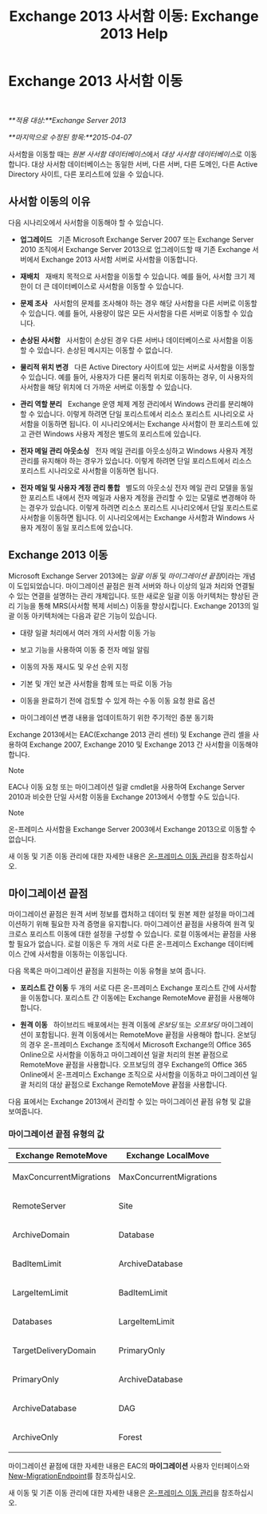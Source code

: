 ﻿---
title: 'Exchange 2013 사서함 이동: Exchange 2013 Help'
TOCTitle: Exchange 2013 사서함 이동
ms:assetid: 9c0a0bc9-2a39-4cf0-aa6e-6e5ef3fd38b5
ms:mtpsurl: https://technet.microsoft.com/ko-kr/library/JJ150543(v=EXCHG.150)
ms:contentKeyID: 50483763
ms.date: 05/22/2018
mtps_version: v=EXCHG.150
ms.translationtype: MT
---

# Exchange 2013 사서함 이동

 

_**적용 대상:**Exchange Server 2013_

_**마지막으로 수정된 항목:**2015-04-07_

사서함을 이동할 때는 *원본 사서함 데이터베이스*에서 *대상 사서함 데이터베이스*로 이동합니다. 대상 사서함 데이터베이스는 동일한 서버, 다른 서버, 다른 도메인, 다른 Active Directory 사이트, 다른 포리스트에 있을 수 있습니다.

## 사서함 이동의 이유

다음 시나리오에서 사서함을 이동해야 할 수 있습니다.

  - **업그레이드**   기존 Microsoft Exchange Server 2007 또는 Exchange Server 2010 조직에서 Exchange Server 2013으로 업그레이드할 때 기존 Exchange 서버에서 Exchange 2013 사서함 서버로 사서함을 이동합니다.

  - **재배치**   재배치 목적으로 사서함을 이동할 수 있습니다. 예를 들어, 사서함 크기 제한이 더 큰 데이터베이스로 사서함을 이동할 수 있습니다.

  - **문제 조사**   사서함의 문제를 조사해야 하는 경우 해당 사서함을 다른 서버로 이동할 수 있습니다. 예를 들어, 사용량이 많은 모든 사서함을 다른 서버로 이동할 수 있습니다.

  - **손상된 사서함**   사서함이 손상된 경우 다른 서버나 데이터베이스로 사서함을 이동할 수 있습니다. 손상된 메시지는 이동할 수 없습니다.

  - **물리적 위치 변경**   다른 Active Directory 사이트에 있는 서버로 사서함을 이동할 수 있습니다. 예를 들어, 사용자가 다른 물리적 위치로 이동하는 경우, 이 사용자의 사서함을 해당 위치에 더 가까운 서버로 이동할 수 있습니다.

  - **관리 역할 분리**   Exchange 운영 체제 계정 관리에서 Windows 관리를 분리해야 할 수 있습니다. 이렇게 하려면 단일 포리스트에서 리소스 포리스트 시나리오로 사서함을 이동하면 됩니다. 이 시나리오에서는 Exchange 사서함이 한 포리스트에 있고 관련 Windows 사용자 계정은 별도의 포리스트에 있습니다.

  - **전자 메일 관리 아웃소싱**   전자 메일 관리를 아웃소싱하고 Windows 사용자 계정 관리를 유지해야 하는 경우가 있습니다. 이렇게 하려면 단일 포리스트에서 리소스 포리스트 시나리오로 사서함을 이동하면 됩니다.

  - **전자 메일 및 사용자 계정 관리 통합**   별도의 아웃소싱 전자 메일 관리 모델을 동일한 포리스트 내에서 전자 메일과 사용자 계정을 관리할 수 있는 모델로 변경해야 하는 경우가 있습니다. 이렇게 하려면 리소스 포리스트 시나리오에서 단일 포리스트로 사서함을 이동하면 됩니다. 이 시나리오에서는 Exchange 사서함과 Windows 사용자 계정이 동일 포리스트에 있습니다.

## Exchange 2013 이동

Microsoft Exchange Server 2013에는 *일괄 이동* 및 *마이그레이션 끝점*이라는 개념이 도입되었습니다. 마이그레이션 끝점은 원격 서버와 하나 이상의 일과 처리와 연결될 수 있는 연결을 설명하는 관리 개체입니다. 또한 새로운 일괄 이동 아키텍처는 향상된 관리 기능을 통해 MRS(사서함 복제 서비스) 이동을 향상시킵니다. Exchange 2013의 일괄 이동 아키텍처에는 다음과 같은 기능이 있습니다.

  - 대량 일괄 처리에서 여러 개의 사서함 이동 가능

  - 보고 기능을 사용하여 이동 중 전자 메일 알림

  - 이동의 자동 재시도 및 우선 순위 지정

  - 기본 및 개인 보관 사서함을 함께 또는 따로 이동 가능

  - 이동을 완료하기 전에 검토할 수 있게 하는 수동 이동 요청 완료 옵션

  - 마이그레이션 변경 내용을 업데이트하기 위한 주기적인 증분 동기화

Exchange 2013에서는 EAC(Exchange 2013 관리 센터) 및 Exchange 관리 셸을 사용하여 Exchange 2007, Exchange 2010 및 Exchange 2013 간 사서함을 이동해야 합니다.


> [!NOTE]
> EAC나 이동 요청 또는 마이그레이션 일괄 cmdlet을 사용하여 Exchange Server 2010과 비슷한 단일 사서함 이동을 Exchange 2013에서 수행할 수도 있습니다.




> [!NOTE]
> 온-프레미스 사서함을 Exchange Server 2003에서 Exchange 2013으로 이동할 수 없습니다.



새 이동 및 기존 이동 관리에 대한 자세한 내용은 [온-프레미스 이동 관리](manage-on-premises-moves-exchange-2013-help.md)을 참조하십시오.

## 마이그레이션 끝점

마이그레이션 끝점은 원격 서버 정보를 캡처하고 데이터 및 원본 제한 설정을 마이그레이션하기 위해 필요한 자격 증명을 유지합니다. 마이그레이션 끝점을 사용하여 원격 및 크로스 포리스트 이동에 대한 설정을 구성할 수 있습니다. 로컬 이동에서는 끝점을 사용할 필요가 없습니다. 로컬 이동은 두 개의 서로 다른 온-프레미스 Exchange 데이터베이스 간에 사서함을 이동하는 이동입니다.

다음 목록은 마이그레이션 끝점을 지원하는 이동 유형을 보여 줍니다.

  - **포리스트 간 이동** 두 개의 서로 다른 온-프레미스 Exchange 포리스트 간에 사서함을 이동합니다. 포리스트 간 이동에는 Exchange RemoteMove 끝점을 사용해야 합니다.

  - **원격 이동**   하이브리드 배포에서는 원격 이동에 *온보딩* 또는 *오프보딩* 마이그레이션이 포함됩니다. 원격 이동에서는 RemoteMove 끝점을 사용해야 합니다. 온보딩의 경우 온-프레미스 Exchange 조직에서 Microsoft Exchange의 Office 365 Online으로 사서함을 이동하고 마이그레이션 일괄 처리의 원본 끝점으로 RemoteMove 끝점을 사용합니다. 오프보딩의 경우 Exchange의 Office 365 Online에서 온-프레미스 Exchange 조직으로 사서함을 이동하고 마이그레이션 일괄 처리의 대상 끝점으로 Exchange RemoteMove 끝점을 사용합니다.

다음 표에서는 Exchange 2013에서 관리할 수 있는 마이그레이션 끝점 유형 및 값을 보여줍니다.

### 마이그레이션 끝점 유형의 값

<table>
<colgroup>
<col style="width: 50%" />
<col style="width: 50%" />
</colgroup>
<thead>
<tr class="header">
<th>Exchange RemoteMove</th>
<th>Exchange LocalMove</th>
</tr>
</thead>
<tbody>
<tr class="odd">
<td><p>MaxConcurrentMigrations</p></td>
<td><p>MaxConcurrentMigrations</p></td>
</tr>
<tr class="even">
<td><p>RemoteServer</p></td>
<td><p>Site</p></td>
</tr>
<tr class="odd">
<td><p>ArchiveDomain</p></td>
<td><p>Database</p></td>
</tr>
<tr class="even">
<td><p>BadItemLimit</p></td>
<td><p>ArchiveDatabase</p></td>
</tr>
<tr class="odd">
<td><p>LargeItemLimit</p></td>
<td><p>BadItemLimit</p></td>
</tr>
<tr class="even">
<td><p>Databases</p></td>
<td><p>LargeItemLimit</p></td>
</tr>
<tr class="odd">
<td><p>TargetDeliveryDomain</p></td>
<td><p>PrimaryOnly</p></td>
</tr>
<tr class="even">
<td><p>PrimaryOnly</p></td>
<td><p>ArchiveDatabase</p></td>
</tr>
<tr class="odd">
<td><p>ArchiveDatabase</p></td>
<td><p>DAG</p></td>
</tr>
<tr class="even">
<td><p>ArchiveOnly</p></td>
<td><p>Forest</p></td>
</tr>
</tbody>
</table>


마이그레이션 끝점에 대한 자세한 내용은 EAC의 **마이그레이션** 사용자 인터페이스와 [New-MigrationEndpoint](https://technet.microsoft.com/ko-kr/library/jj218611\(v=exchg.150\))를 참조하십시오.

새 이동 및 기존 이동 관리에 대한 자세한 내용은 [온-프레미스 이동 관리](manage-on-premises-moves-exchange-2013-help.md)을 참조하십시오.

